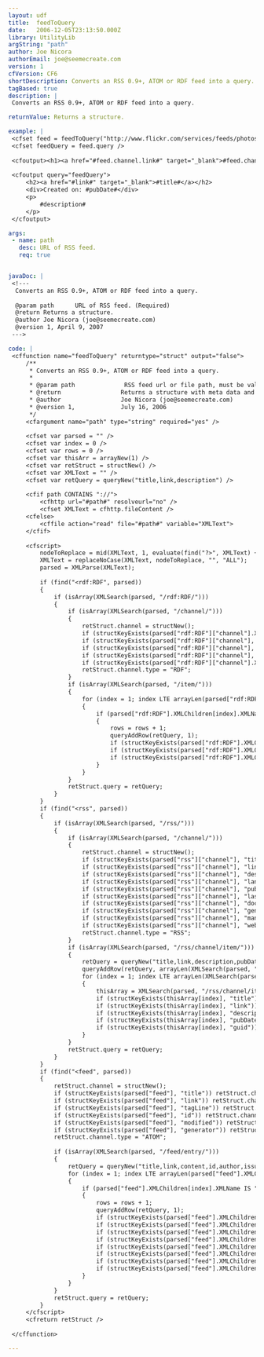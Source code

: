 ```yaml
---
layout: udf
title:  feedToQuery
date:   2006-12-05T23:13:50.000Z
library: UtilityLib
argString: "path"
author: Joe Nicora
authorEmail: joe@seemecreate.com
version: 1
cfVersion: CF6
shortDescription: Converts an RSS 0.9+, ATOM or RDF feed into a query.
tagBased: true
description: |
 Converts an RSS 0.9+, ATOM or RDF feed into a query.

returnValue: Returns a structure.

example: |
 <cfset feed = feedToQuery("http://www.flickr.com/services/feeds/photos_public.gne?id=26965636@N00&format=rss_200") />
 <cfset feedQuery = feed.query />
 
 <cfoutput><h1><a href="#feed.channel.link#" target="_blank">#feed.channel.title#</a></h1></cfoutput>
 
 <cfoutput query="feedQuery">
     <h2><a href="#link#" target="_blank">#title#</a></h2>
     <div>Created on: #pubDate#</div>
     <p>
         #description#
     </p>
 </cfoutput>

args:
 - name: path
   desc: URL of RSS feed.
   req: true


javaDoc: |
 <!---
  Converts an RSS 0.9+, ATOM or RDF feed into a query.
  
  @param path      URL of RSS feed. (Required)
  @return Returns a structure. 
  @author Joe Nicora (joe@seemecreate.com) 
  @version 1, April 9, 2007 
 --->

code: |
 <cffunction name="feedToQuery" returntype="struct" output="false">
     /**
      * Converts an RSS 0.9+, ATOM or RDF feed into a query.
      * 
      * @param path              RSS feed url or file path, must be valid RSS, ATOM or RDF. (Required)
      * @return                 Returns a structure with meta data and a query. 
      * @author                 Joe Nicora (joe@seemecreate.com) 
      * @version 1,             July 16, 2006 
      */
     <cfargument name="path" type="string" required="yes" />
     
     <cfset var parsed = "" />
     <cfset var index = 0 />
     <cfset var rows = 0 />
     <cfset var thisArr = arrayNew(1) />
     <cfset var retStruct = structNew() />
     <cfset var XMLText = "" />
     <cfset var retQuery = queryNew("title,link,description") />
     
     <cfif path CONTAINS "://">
         <cfhttp url="#path#" resolveurl="no" />
         <cfset XMLText = cfhttp.fileContent />
     <cfelse>
         <cffile action="read" file="#path#" variable="XMLText">
     </cfif>
     
     <cfscript>
         nodeToReplace = mid(XMLText, 1, evaluate(find("?>", XMLText) + 1));
         XMLText = replaceNoCase(XMLText, nodeToReplace, "", "ALL");
         parsed = XMLParse(XMLText);
         
         if (find("<rdf:RDF", parsed))
         {
             if (isArray(XMLSearch(parsed, "/rdf:RDF/")))
             {
                 if (isArray(XMLSearch(parsed, "/channel/")))
                 {
                     retStruct.channel = structNew();
                     if (structKeyExists(parsed["rdf:RDF"]["channel"].XMLAttributes, "rdf:about")) retStruct.channel.about = parsed["rdf:RDF"]["channel"].XMLAttributes["rdf:about"];
                     if (structKeyExists(parsed["rdf:RDF"]["channel"], "link")) retStruct.channel.link = parsed["rdf:RDF"]["channel"].link.XMLText;
                     if (structKeyExists(parsed["rdf:RDF"]["channel"], "title")) retStruct.channel.title = parsed["rdf:RDF"]["channel"].title.XMLText;
                     if (structKeyExists(parsed["rdf:RDF"]["channel"], "description")) retStruct.channel.description = parsed["rdf:RDF"]["channel"].description.XMLText;
                     if (structKeyExists(parsed["rdf:RDF"]["channel"].XMLAttributes, "rdf:resource")) retStruct.channel.image = parsed["rdf:RDF"]["channel"].image.XMLAttributes["rdf:resource"];
                     retStruct.channel.type = "RDF";
                 }
                 if (isArray(XMLSearch(parsed, "/item/")))
                 {
                     for (index = 1; index LTE arrayLen(parsed["rdf:RDF"].XMLChildren); index = index + 1)
                     {
                         if (parsed["rdf:RDF"].XMLChildren[index].XMLName IS "item")
                         {
                             rows = rows + 1;
                             queryAddRow(retQuery, 1);
                             if (structKeyExists(parsed["rdf:RDF"].XMLChildren[index], "title")) querySetCell(retQuery, "title", parsed["rdf:RDF"].XMLChildren[index].title.XMLText, rows);
                             if (structKeyExists(parsed["rdf:RDF"].XMLChildren[index], "link")) querySetCell(retQuery, "link", parsed["rdf:RDF"].XMLChildren[index].link.XMLText, rows);
                             if (structKeyExists(parsed["rdf:RDF"].XMLChildren[index], "description")) querySetCell(retQuery, "description", parsed["rdf:RDF"].XMLChildren[index].description.XMLText, rows);
                         }
                     }
                 }
                 retStruct.query = retQuery;
             }
         }
         if (find("<rss", parsed))
         {
             if (isArray(XMLSearch(parsed, "/rss/")))
             {
                 if (isArray(XMLSearch(parsed, "/channel/")))
                 {
                     retStruct.channel = structNew();
                     if (structKeyExists(parsed["rss"]["channel"], "title")) retStruct.channel.title = parsed["rss"]["channel"].title.XMLText;
                     if (structKeyExists(parsed["rss"]["channel"], "link")) retStruct.channel.link = parsed["rss"]["channel"].link.XMLText;
                     if (structKeyExists(parsed["rss"]["channel"], "description")) retStruct.channel.description = parsed["rss"]["channel"].description.XMLText;
                     if (structKeyExists(parsed["rss"]["channel"], "language")) retStruct.channel.language = parsed["rss"]["channel"].language.XMLText;
                     if (structKeyExists(parsed["rss"]["channel"], "pubDate")) retStruct.channel.pubDate = parsed["rss"]["channel"].pubDate.XMLText;
                     if (structKeyExists(parsed["rss"]["channel"], "lastBuildDate")) retStruct.channel.lastBuildDate = parsed["rss"]["channel"].lastBuildDate.XMLText;
                     if (structKeyExists(parsed["rss"]["channel"], "docs")) retStruct.channel.docs = parsed["rss"]["channel"].docs.XMLText;
                     if (structKeyExists(parsed["rss"]["channel"], "generator")) retStruct.channel.generator = parsed["rss"]["channel"].generator.XMLText;
                     if (structKeyExists(parsed["rss"]["channel"], "manageEditor")) retStruct.channel.managingEditor = parsed["rss"]["channel"].managingEditor.XMLText;
                     if (structKeyExists(parsed["rss"]["channel"], "webMaster")) retStruct.channel.webMaster = parsed["rss"]["channel"].webMaster.XMLText;
                     retStruct.channel.type = "RSS";
                 }
                 if (isArray(XMLSearch(parsed, "/rss/channel/item/")))
                 {
                     retQuery = queryNew("title,link,description,pubDate,guid");
                     queryAddRow(retQuery, arrayLen(XMLSearch(parsed, "/rss/channel/item/")));
                     for (index = 1; index LTE arrayLen(XMLSearch(parsed, "/rss/channel/item/")); index = index + 1)
                     {
                         thisArray = XMLSearch(parsed, "/rss/channel/item/");
                         if (structKeyExists(thisArray[index], "title")) querySetCell(retQuery, "title", thisArray[index].title.XMLText, index);
                         if (structKeyExists(thisArray[index], "link")) querySetCell(retQuery, "link", thisArray[index].link.XMLText, index);
                         if (structKeyExists(thisArray[index], "description")) querySetCell(retQuery, "description", thisArray[index].description.XMLText, index);
                         if (structKeyExists(thisArray[index], "pubDate")) querySetCell(retQuery, "pubDate", thisArray[index].pubDate.XMLText, index);
                         if (structKeyExists(thisArray[index], "guid")) querySetCell(retQuery, "guid", thisArray[index].guid.XMLText, index);
                     }
                 }
                 retStruct.query = retQuery;
             }
         }
         if (find("<feed", parsed))
         {        
             retStruct.channel = structNew();
             if (structKeyExists(parsed["feed"], "title")) retStruct.channel.title = parsed["feed"].title.XMLText;
             if (structKeyExists(parsed["feed"], "link")) retStruct.channel.link = parsed["feed"].link.XMLAttributes.href;
             if (structKeyExists(parsed["feed"], "tagLine")) retStruct.channel.tagLine = parsed["feed"].tagLine.XMLText;
             if (structKeyExists(parsed["feed"], "id")) retStruct.channel.id = parsed["feed"].id.XMLText;
             if (structKeyExists(parsed["feed"], "modified")) retStruct.channel.modified = parsed["feed"].modified.XMLText;
             if (structKeyExists(parsed["feed"], "generator")) retStruct.channel.generator = parsed["feed"].generator.XMLText;
             retStruct.channel.type = "ATOM";
             
             if (isArray(XMLSearch(parsed, "/feed/entry/")))
             {
                 retQuery = queryNew("title,link,content,id,author,issued,modified,created");
                 for (index = 1; index LTE arrayLen(parsed["feed"].XMLChildren); index = index + 1)
                 {
                     if (parsed["feed"].XMLChildren[index].XMLName IS "entry")
                     {
                         rows = rows + 1;
                         queryAddRow(retQuery, 1);
                         if (structKeyExists(parsed["feed"].XMLChildren[index], "title")) querySetCell(retQuery, "title", parsed["feed"].XMLChildren[index].title.XMLText, rows);
                         if (structKeyExists(parsed["feed"].XMLChildren[index], "link")) querySetCell(retQuery, "link", parsed["feed"].XMLChildren[index].link.XMLAttributes.href, rows);
                         if (structKeyExists(parsed["feed"].XMLChildren[index], "content")) querySetCell(retQuery, "content", parsed["feed"].XMLChildren[index].content.XMLText, rows);
                         if (structKeyExists(parsed["feed"].XMLChildren[index], "id")) querySetCell(retQuery, "id", parsed["feed"].XMLChildren[index].id.XMLText, rows);
                         if (structKeyExists(parsed["feed"].XMLChildren[index], "author")) querySetCell(retQuery, "author", parsed["feed"].XMLChildren[index].author.name.XMLText, rows);
                         if (structKeyExists(parsed["feed"].XMLChildren[index], "issued")) querySetCell(retQuery, "issued", parsed["feed"].XMLChildren[index].issued.XMLText, rows);
                         if (structKeyExists(parsed["feed"].XMLChildren[index], "modified")) querySetCell(retQuery, "modified", parsed["feed"].XMLChildren[index].modified.XMLText, rows);
                         if (structKeyExists(parsed["feed"].XMLChildren[index], "created")) querySetCell(retQuery, "created", parsed["feed"].XMLChildren[index].created.XMLText, rows);
                     }
                 }
             }    
             retStruct.query = retQuery;    
         }
     </cfscript>
     <cfreturn retStruct />
     
 </cffunction>

---
```


